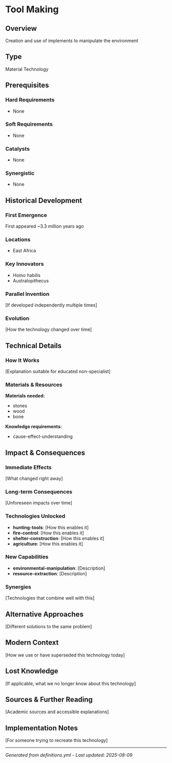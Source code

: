 # Tool Making

## Overview
Creation and use of implements to manipulate the environment

## Type
Material Technology

## Prerequisites

### Hard Requirements
- None

### Soft Requirements
- None

### Catalysts
- None

### Synergistic
- None

## Historical Development

### First Emergence
First appeared ~3.3 million years ago

### Locations
- East Africa

### Key Innovators
- Homo habilis
- Australopithecus

### Parallel Invention
[If developed independently multiple times]

### Evolution
[How the technology changed over time]

## Technical Details

### How It Works
[Explanation suitable for educated non-specialist]

### Materials & Resources
**Materials needed:**
- stones
- wood
- bone


**Knowledge requirements:**
- cause-effect-understanding



## Impact & Consequences

### Immediate Effects
[What changed right away]

### Long-term Consequences
[Unforeseen impacts over time]

### Technologies Unlocked
- **hunting-tools**: [How this enables it]
- **fire-control**: [How this enables it]
- **shelter-construction**: [How this enables it]
- **agriculture**: [How this enables it]

### New Capabilities
- **environmental-manipulation**: [Description]
- **resource-extraction**: [Description]

### Synergies
[Technologies that combine well with this]

## Alternative Approaches
[Different solutions to the same problem]

## Modern Context
[How we use or have superseded this technology today]

## Lost Knowledge
[If applicable, what we no longer know about this technology]

## Sources & Further Reading
[Academic sources and accessible explanations]

## Implementation Notes
[For someone trying to recreate this technology]

---
*Generated from definitions.yml - Last updated: 2025-08-09*
